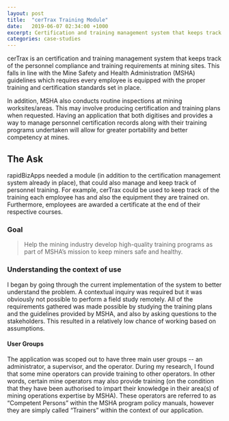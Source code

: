 ```yaml
---
layout: post
title:  "cerTrax Training Module"
date:   2019-06-07 02:34:00 +1000
excerpt: Certification and training management system that keeps track of the personnel compliance and training requirements at mining sites.
categories: case-studies
---
```


cerTrax is an certification and training management system that keeps track of the personnel compliance and training requirements at mining sites. This falls in line with the Mine Safety and Health Administration (MSHA) guidelines which requires every employee is equipped with the proper training and certification standards set in place. 

In addition, MSHA also conducts routine inspections at mining worksites/areas. This may involve producing certification and training plans when requested. Having an application that both digitises and provides a way to manage personnel certification records along with their training programs undertaken will allow for greater portability and better competency at mines.

## The Ask

rapidBizApps needed a module (in addition to the certification management system already in place), that could also manage and keep track of personnel training. For example, cerTrax could be used to keep track of the training each employee has and also the equipment they are trained on. Furthermore, employees are awarded a certificate at the end of their respective courses.

### Goal

> Help the mining industry develop high-quality training programs as part of MSHA’s mission to keep miners safe and healthy.

### Understanding the context of use

I began by going through the current implementation of the system to better understand the problem. A contextual inquiry was required but it was obviously not possible to perform a field study remotely. All of the requirements gathered was made possible by studying the training plans and the guidelines provided by MSHA, and also by asking questions to the stakeholders. This resulted in a relatively low chance of working based on assumptions. 

#### User Groups

The application was scoped out to have three main user groups -- an administrator, a supervisor, and the operator. During my research, I found that some mine operators can provide training to other operators. In other words, certain mine operators may also provide training (on the condition that they have been authorised to impart their knowledge in their area(s) of mining operations expertise by MSHA). These operators are referred to as “Competent Persons” within the MSHA program policy manuals, however they are simply called “Trainers” within the context of our application.

